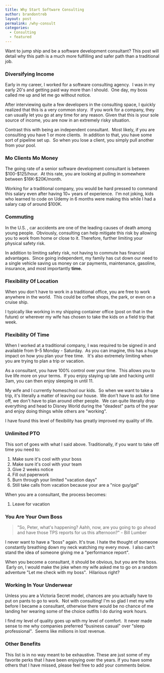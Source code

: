 ```yaml
---
title: Why Start Software Consulting
author: brandontreb
layout: post
permalink: /why-consult
categories:
  - Consulting
  - featured
---
```


Want to jump ship and be a software development consultant? This post will detail why this path is a much more fulfilling and safer path than a traditional job.
<h3>Diversifying Income</h3>
Early in my career, I worked for a software consulting agency.  I was in my early 20's and getting paid way more than I should.  One day, my boss called me up and let me go without notice.

After interviewing quite a few developers in the consulting space, I quickly realized that this is a very common story.  If you work for a company, they can usually let you go at any time for any reason. Given that this is your sole source of income, you are now in an extremely risky situation.

Contrast this with being an independent consultant.  Most likely, if you are consulting you have 1 or more clients.  In addition to that, you have some sort of pipeline set up.  So when you lose a client, you simply pull another from your pool.
<h3>Mo Clients Mo Money</h3>
The going rate of a senior software development consultant is between $100-$125/hour.  At this rate, you are looking at pulling in somewhere between $16K-$20K/month.

Working for a traditional company, you would be hard pressed to command this salary even after having 10+ years of experience.  I'm not joking, kids who learned to code on Udemy in 6 months were making this while I had a salary cap of around $100K.
<h3>Commuting</h3>
In the U.S. , car accidents are one of the leading causes of death among young people.  Obviously, consulting can help mitigate this risk by allowing you to work from home or close to it. Therefore, further limiting your physical safety risk.

In addition to limiting safety risk, not having to commute has financial advantages.  Since going independent, my family has cut down our need to a single vehicle saving us money on car payments, maintenance, gasoline, insurance, and most importantly <strong>time.</strong>
<h3>Flexibility Of Location</h3>
When you don't have to work in a traditional office, you are free to work anywhere in the world.  This could be coffee shops, the park, or even on a cruise ship.

I typically like working in my shipping container office (post on that in the future) or wherever my wife has chosen to take the kids on a field trip that week.
<h3>Flexibility Of Time</h3>
When I worked at a traditional company, I was required to be signed in and available from 9-5 Monday - Saturday.  As you can imagine, this has a huge impact on how you plan your free time.   It's also extremely limiting when you are trying to plan a trip or vacation.

As a consultant, you have 100% control over your time.  This allows you to live life more on your terms.  If you enjoy staying up late and hacking until 3am, you can then enjoy sleeping in until 11.

My wife and I currently homeschool our kids.  So when we want to take a trip, it's literally a matter of leaving our house.  We don't have to ask for time off, we don't have to plan around other people.  We can quite literally drop everything and head to Disney World during the "deadest" parts of the year and enjoy doing things while others are "working".

I have found this level of flexibility has greatly improved my quality of life.
<h3>Unlimited PTO</h3>
This sort of goes with what I said above. Traditionally, if you want to take off time you need to:
<ol>
    <li>Make sure it's cool with your boss</li>
    <li>Make sure it's cool with your team</li>
    <li>Give 2 weeks notice</li>
    <li>Fill out paperwork</li>
    <li>Burn through your limited "vacation days"</li>
    <li>Still take calls from vacation because your are a "nice guy/gal"</li>
</ol>
When you are a consultant, the process becomes:
<ol>
    <li>Leave for vacation</li>
</ol>
<h3>You Are Your Own Boss</h3>
<blockquote>"So, Peter, what's happening? Aahh, now, are you going to go ahead and have those TPS reports for us this afternoon?" - Bill Lumber</blockquote>
I never want to have a "boss" again. It's true. I hate the thought of someone constantly breathing down my neck watching my every move.  I also can't stand the idea of someone giving me a "performance report".

When you become a consultant, it should be obvious, but you are the boss.  Early on, I would make the joke when my wife asked me to go on a random adventure "Let me check with my boss".  Hilarious right?
<h3>Working In Your Underwear</h3>
Unless you are a Victoria Secret model, chances are you actually have to put on pants to go to work.  Not with consulting! I'm so glad I met my wife before I became a consultant, otherwise there would be no chance of me landing her wearing some of the choice outfits I do during work hours.

I find my level of quality goes up with my level of comfort.  It never made sense to me why companies preferred "business casual" over "sleep professional".  Seems like millions in lost revenue.
<h3>Other Benefits</h3>
This list is in no way meant to be exhaustive. These are just some of my favorite perks that I have been enjoying over the years. If you have some others that I have missed, please feel free to add your comments below.
